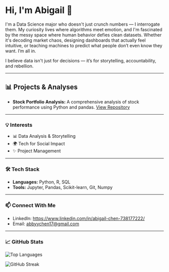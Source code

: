 # Hi, I'm Abigail 👋
I'm a Data Science major who doesn't just crunch numbers — I interrogate them.
My curiosity lives where algorithms meet emotion, and I'm fascinated by the messy space where human behavior defies clean datasets. Whether it's decoding market chaos, designing dashboards that actually feel intuitive, or teaching machines to predict what people don’t even know they want. I’m all in.

I believe data isn't just for decisions — it’s for storytelling, accountability, and rebellion.

---

## 📊 Projects & Analyses

- **Stock Portfolio Analysis:** A comprehensive analysis of stock performance using Python and pandas. [View Repository](https://github.com/akchabby/StockPortfolio)

---

### 💡 Interests

- 📊 Data Analysis & Storytelling  
- 🌍 Tech for Social Impact  
- ✨ Project Management 

---

### 🛠 Tech Stack

- **Languages:** Python, R, SQL
- **Tools:** Jupyter, Pandas, Scikit-learn, Git, Numpy
---

### 📫 Connect With Me

- LinkedIn: https://www.linkedin.com/in/abigail-chen-738177222/  
- Email: abbyychen17@gmail.com

---

### 📈 GitHub Stats

![Top Languages](https://github-readme-stats.vercel.app/api/top-langs/?username=akchabby&layout=compact)

![GitHub Streak](https://streak-stats.demolab.com?user=akcabby)


